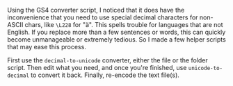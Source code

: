 Using the GS4 converter script, I noticed that it does have the inconvenience that you need to use special decimal characters for non-ASCII chars, like `\L228` for "ä". This spells trouble for languages that are not English. If you replace more than a few sentences or words, this can quickly become unmanageable or extremely tedious. So I made a few helper scripts that may ease this process.

First use the `decimal-to-unicode` converter, either the file or the folder script.
Then edit what you need, and once you're finished, use `unicode-to-decimal` to convert it back.
Finally, re-encode the text file(s).
